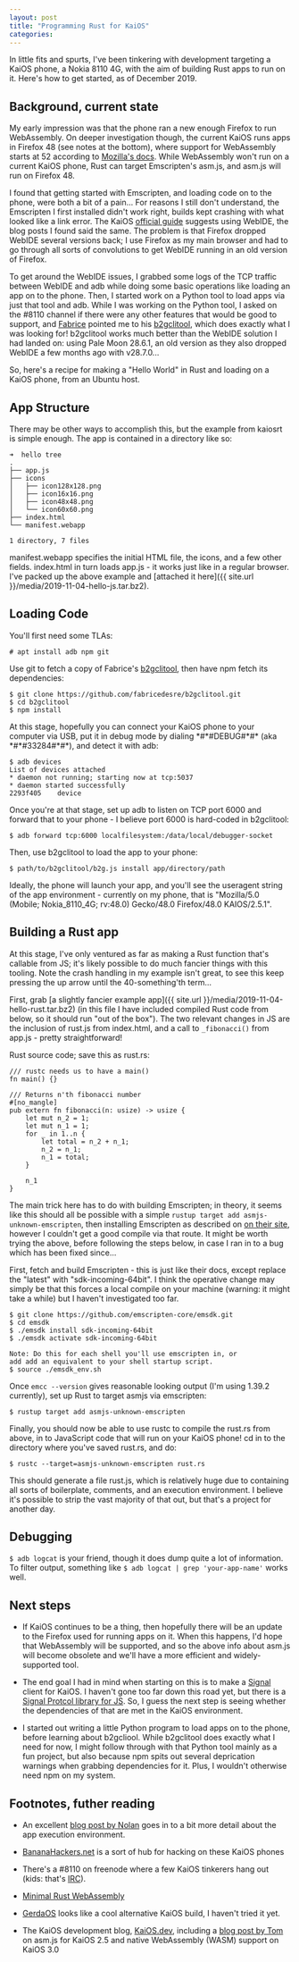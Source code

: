```yaml
---
layout: post
title: "Programming Rust for KaiOS"
categories:
---
```


In little fits and spurts, I've been tinkering with development targeting a KaiOS phone, a Nokia 8110 4G, with the aim of building Rust apps to run on it.
Here's how to get started, as of December 2019.

Background, current state
---

My early impression was that the phone ran a new enough Firefox to run WebAssembly. On deeper investigation though, the current KaiOS runs apps in Firefox 48 (see notes at the bottom), where support for WebAssembly starts at 52 according to [Mozilla's docs](https://developer.mozilla.org/en-US/docs/WebAssembly#Browser_compatibility).
While WebAssembly won't run on a current KaiOS phone, Rust can target Emscripten's asm.js, and asm.js will run on Firefox 48.

I found that getting started with Emscripten, and loading code on to the phone, were both a bit of a pain...
For reasons I still don't understand, the Emscripten I first installed didn't work right, builds kept crashing with what looked like a link error.
The KaiOS [official guide](https://developer.kaiostech.com/getting-started/env-setup/os-env-setup) suggests using WebIDE, the blog posts I found said the same.
The problem is that Firefox dropped WebIDE several versions back; I use Firefox as my main browser and had to go through all sorts of convolutions to get WebIDE running in an old version of Firefox.

To get around the WebIDE issues, I grabbed some logs of the TCP traffic between WebIDE and adb while doing some basic operations like loading an app on to the phone.
Then, I started work on a Python tool to load apps via just that tool and adb.
While I was working on the Python tool, I asked on the #8110 channel if there were any other features that would be good to support, and [Fabrice](https://github.com/fabricedesre) pointed me to his [b2gclitool](https://github.com/fabricedesre/b2gclitool), which does exactly what I was looking for!
b2gclitool works much better than the WebIDE solution I had landed on: using Pale Moon 28.6.1, an old version as they also dropped WebIDE a few months ago with v28.7.0...

So, here's a recipe for making a "Hello World" in Rust and loading on a KaiOS phone, from an Ubuntu host.

App Structure
---

There may be other ways to accomplish this, but the example from kaiosrt is simple enough.  The app is contained in a directory like so:

```
➜  hello tree
.
├── app.js
├── icons
│   ├── icon128x128.png
│   ├── icon16x16.png
│   ├── icon48x48.png
│   └── icon60x60.png
├── index.html
└── manifest.webapp

1 directory, 7 files
```

manifest.webapp specifies the initial HTML file, the icons, and a few other fields. index.html in turn loads app.js - it works just like in a regular browser. I've packed up the above example and [attached it here]({{ site.url }}/media/2019-11-04-hello-js.tar.bz2).


Loading Code
---

You'll first need some TLAs:

```
# apt install adb npm git
```

Use git to fetch a copy of Fabrice's [b2gclitool](https://github.com/fabricedesre/b2gclitool), then have npm fetch its dependencies:

```
$ git clone https://github.com/fabricedesre/b2gclitool.git
$ cd b2gclitool
$ npm install
```

At this stage, hopefully you can connect your KaiOS phone to your computer via USB, put it in debug mode by dialing \*#\*#DEBUG#\*#\* (aka \*#\*#33284#\*#\*), and detect it with adb:

```
$ adb devices
List of devices attached
* daemon not running; starting now at tcp:5037
* daemon started successfully
2293f405    device
```

Once you're at that stage, set up adb to listen on TCP port 6000 and forward that to your phone - I believe port 6000 is hard-coded in b2gclitool:

```
$ adb forward tcp:6000 localfilesystem:/data/local/debugger-socket
```

Then, use b2gclitool to load the app to your phone:
```
$ path/to/b2gclitool/b2g.js install app/directory/path
```

Ideally, the phone will launch your app, and you'll see the useragent string of the app environment - currently on my phone, that is "Mozilla/5.0 (Mobile; Nokia_8110_4G; rv:48.0) Gecko/48.0 Firefox/48.0 KAIOS/2.5.1".

Building a Rust app
---

At this stage, I've only ventured as far as making a Rust function that's callable from JS; it's likely possible to do much fancier things with this tooling.
Note the crash handling in my example isn't great, to see this keep pressing the up arrow until the 40-something'th term...

First, grab [a slightly fancier example app]({{ site.url }}/media/2019-11-04-hello-rust.tar.bz2) (in this file I have included compiled Rust code from below, so it should run "out of the box").
The two relevant changes in JS are the inclusion of rust.js from index.html, and a call to `_fibonacci()` from app.js - pretty straightforward!

Rust source code; save this as rust.rs:
```
/// rustc needs us to have a main()
fn main() {}

/// Returns n'th fibonacci number
#[no_mangle]
pub extern fn fibonacci(n: usize) -> usize {
    let mut n_2 = 1;
    let mut n_1 = 1;
    for _ in 1..n {
        let total = n_2 + n_1;
        n_2 = n_1;
        n_1 = total;
    }

    n_1
}
```

The main trick here has to do with building Emscripten; in theory, it seems like this should all be possible with a simple `rustup target add asmjs-unknown-emscripten`, then installing Emscripten as described on [on their site](https://emscripten.org/docs/getting_started/downloads.html), however I couldn't get a good compile via that route.
It might be worth trying the above, before following the steps below, in case I ran in to a bug which has been fixed since...

First, fetch and build Emscripten - this is just like their docs, except replace the "latest" with "sdk-incoming-64bit". I think the operative change may simply be that this forces a local compile on your machine (warning: it might take a while) but I haven't investigated too far.

```
$ git clone https://github.com/emscripten-core/emsdk.git
$ cd emsdk
$ ./emsdk install sdk-incoming-64bit
$ ./emsdk activate sdk-incoming-64bit

Note: Do this for each shell you'll use emscripten in, or
add add an equivalent to your shell startup script.
$ source ./emsdk_env.sh
```

Once `emcc --version` gives reasonable looking output (I'm using 1.39.2 currently), set up Rust to target asmjs via emscripten:

```
$ rustup target add asmjs-unknown-emscripten
```

Finally, you should now be able to use rustc to compile the rust.rs from above, in to JavaScript code that will run on your KaiOS phone!
cd in to the directory where you've saved rust.rs, and do:

```
$ rustc --target=asmjs-unknown-emscripten rust.rs
```

This should generate a file rust.js, which is relatively huge due to containing all sorts of boilerplate, comments, and an execution environment. I believe it's possible to strip the vast majority of that out, but that's a project for another day.

Debugging
---
`$ adb logcat` is your friend, though it does dump quite a lot of information.
To filter output, something like `$ adb logcat | grep 'your-app-name'` works well.

Next steps
---

  * If KaiOS continues to be a thing, then hopefully there will be an update to the Firefox used for running apps on it.
When this happens, I'd hope that WebAssembly will be supported, and so the above info about asm.js will become obsolete and we'll have a more efficient and widely-supported tool.

  * The end goal I had in mind when starting on this is to make a [Signal](https://www.signal.org) client for KaiOS.
I haven't gone too far down this road yet, but there is a [Signal Protcol library for JS](https://github.com/signalapp/libsignal-protocol-javascript).
So, I guess the next step is seeing whether the dependencies of that are met in the KaiOS environment.

  * I started out writing a little Python program to load apps on to the phone, before learning about b2gcliool.
While b2gclitool does exactly what I need for now, I might follow through with that Python tool mainly as a fun project, but also because npm spits out several deprication warnings when grabbing dependencies for it.
Plus, I wouldn't otherwise need npm on my system.


Footnotes, futher reading
---

  * An excellent [blog post by Nolan](https://nolanlawson.com/2019/09/22/the-joy-and-challenge-of-developing-for-kaios/) goes in to a bit more detail about the app execution environment.

  * [BananaHackers.net](https://bananahackers.net) is a sort of hub for hacking on these KaiOS phones

  * There's a #8110 on freenode where a few KaiOS tinkerers hang out (kids: that's [IRC](https://en.wikipedia.org/wiki/Internet_Relay_Chat)).

  * [Minimal Rust WebAssembly](https://www.hellorust.com/demos/add/index.html)

  * [GerdaOS](https://gerda.tech/) looks like a cool alternative KaiOS build, I haven't tried it yet.

  * The KaiOS development blog, [KaiOS.dev](https://kaios.dev), including a [blog post by Tom](https://kaios.dev/2024/03/webassembly-wasm-on-kaios/) on asm.js for KaiOS 2.5 and native WebAssembly (WASM) support on KaiOS 3.0
